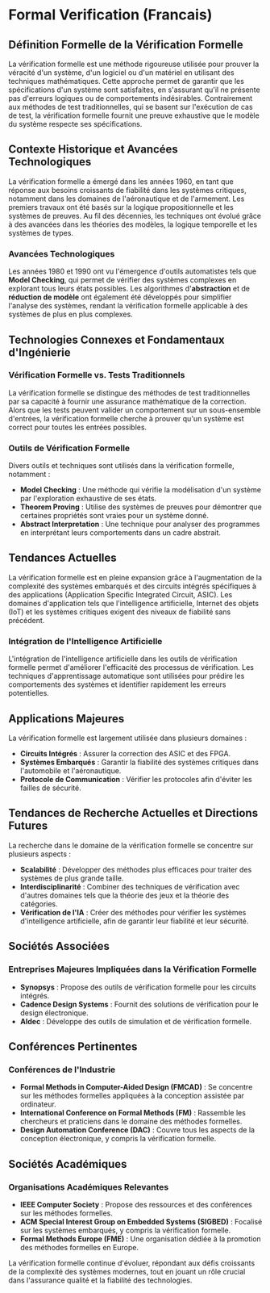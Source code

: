 # Formal Verification (Francais)

## Définition Formelle de la Vérification Formelle

La vérification formelle est une méthode rigoureuse utilisée pour prouver la véracité d'un système, d'un logiciel ou d'un matériel en utilisant des techniques mathématiques. Cette approche permet de garantir que les spécifications d'un système sont satisfaites, en s'assurant qu'il ne présente pas d'erreurs logiques ou de comportements indésirables. Contrairement aux méthodes de test traditionnelles, qui se basent sur l'exécution de cas de test, la vérification formelle fournit une preuve exhaustive que le modèle du système respecte ses spécifications.

## Contexte Historique et Avancées Technologiques

La vérification formelle a émergé dans les années 1960, en tant que réponse aux besoins croissants de fiabilité dans les systèmes critiques, notamment dans les domaines de l'aéronautique et de l'armement. Les premiers travaux ont été basés sur la logique propositionnelle et les systèmes de preuves. Au fil des décennies, les techniques ont évolué grâce à des avancées dans les théories des modèles, la logique temporelle et les systèmes de types.

### Avancées Technologiques

Les années 1980 et 1990 ont vu l'émergence d'outils automatistes tels que **Model Checking**, qui permet de vérifier des systèmes complexes en explorant tous leurs états possibles. Les algorithmes d'**abstraction** et de **réduction de modèle** ont également été développés pour simplifier l'analyse des systèmes, rendant la vérification formelle applicable à des systèmes de plus en plus complexes.

## Technologies Connexes et Fondamentaux d'Ingénierie

### Vérification Formelle vs. Tests Traditionnels

La vérification formelle se distingue des méthodes de test traditionnelles par sa capacité à fournir une assurance mathématique de la correction. Alors que les tests peuvent valider un comportement sur un sous-ensemble d'entrées, la vérification formelle cherche à prouver qu'un système est correct pour toutes les entrées possibles.

### Outils de Vérification Formelle

Divers outils et techniques sont utilisés dans la vérification formelle, notamment :

- **Model Checking** : Une méthode qui vérifie la modélisation d'un système par l'exploration exhaustive de ses états.
- **Theorem Proving** : Utilise des systèmes de preuves pour démontrer que certaines propriétés sont vraies pour un système donné.
- **Abstract Interpretation** : Une technique pour analyser des programmes en interprétant leurs comportements dans un cadre abstrait.

## Tendances Actuelles

La vérification formelle est en pleine expansion grâce à l'augmentation de la complexité des systèmes embarqués et des circuits intégrés spécifiques à des applications (Application Specific Integrated Circuit, ASIC). Les domaines d'application tels que l'intelligence artificielle, Internet des objets (IoT) et les systèmes critiques exigent des niveaux de fiabilité sans précédent.

### Intégration de l'Intelligence Artificielle

L'intégration de l'intelligence artificielle dans les outils de vérification formelle permet d'améliorer l'efficacité des processus de vérification. Les techniques d'apprentissage automatique sont utilisées pour prédire les comportements des systèmes et identifier rapidement les erreurs potentielles.

## Applications Majeures

La vérification formelle est largement utilisée dans plusieurs domaines :

- **Circuits Intégrés** : Assurer la correction des ASIC et des FPGA.
- **Systèmes Embarqués** : Garantir la fiabilité des systèmes critiques dans l'automobile et l'aéronautique.
- **Protocole de Communication** : Vérifier les protocoles afin d'éviter les failles de sécurité.

## Tendances de Recherche Actuelles et Directions Futures

La recherche dans le domaine de la vérification formelle se concentre sur plusieurs aspects :

- **Scalabilité** : Développer des méthodes plus efficaces pour traiter des systèmes de plus grande taille.
- **Interdisciplinarité** : Combiner des techniques de vérification avec d'autres domaines tels que la théorie des jeux et la théorie des catégories.
- **Vérification de l'IA** : Créer des méthodes pour vérifier les systèmes d'intelligence artificielle, afin de garantir leur fiabilité et leur sécurité.

## Sociétés Associées

### Entreprises Majeures Impliquées dans la Vérification Formelle

- **Synopsys** : Propose des outils de vérification formelle pour les circuits intégrés.
- **Cadence Design Systems** : Fournit des solutions de vérification pour le design électronique.
- **Aldec** : Développe des outils de simulation et de vérification formelle.

## Conférences Pertinentes

### Conférences de l'Industrie

- **Formal Methods in Computer-Aided Design (FMCAD)** : Se concentre sur les méthodes formelles appliquées à la conception assistée par ordinateur.
- **International Conference on Formal Methods (FM)** : Rassemble les chercheurs et praticiens dans le domaine des méthodes formelles.
- **Design Automation Conference (DAC)** : Couvre tous les aspects de la conception électronique, y compris la vérification formelle.

## Sociétés Académiques

### Organisations Académiques Relevantes

- **IEEE Computer Society** : Propose des ressources et des conférences sur les méthodes formelles.
- **ACM Special Interest Group on Embedded Systems (SIGBED)** : Focalisé sur les systèmes embarqués, y compris la vérification formelle.
- **Formal Methods Europe (FME)** : Une organisation dédiée à la promotion des méthodes formelles en Europe.

La vérification formelle continue d'évoluer, répondant aux défis croissants de la complexité des systèmes modernes, tout en jouant un rôle crucial dans l'assurance qualité et la fiabilité des technologies.